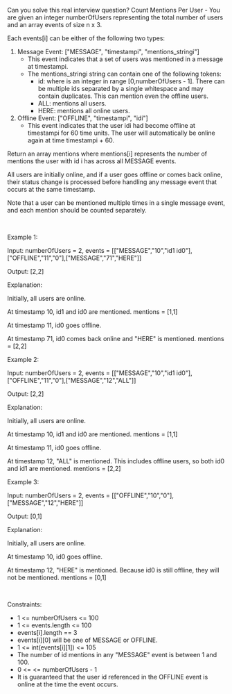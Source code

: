 Can you solve this real interview question? Count Mentions Per User - You are given an integer numberOfUsers representing the total number of users and an array events of size n x 3.

Each events[i] can be either of the following two types:

 1. Message Event: ["MESSAGE", "timestampi", "mentions_stringi"]
    * This event indicates that a set of users was mentioned in a message at timestampi.
    * The mentions_stringi string can contain one of the following tokens:
      * id<number>: where <number> is an integer in range [0,numberOfUsers - 1]. There can be multiple ids separated by a single whitespace and may contain duplicates. This can mention even the offline users.
      * ALL: mentions all users.
      * HERE: mentions all online users.
 2. Offline Event: ["OFFLINE", "timestampi", "idi"]
    * This event indicates that the user idi had become offline at timestampi for 60 time units. The user will automatically be online again at time timestampi + 60.

Return an array mentions where mentions[i] represents the number of mentions the user with id i has across all MESSAGE events.

All users are initially online, and if a user goes offline or comes back online, their status change is processed before handling any message event that occurs at the same timestamp.

Note that a user can be mentioned multiple times in a single message event, and each mention should be counted separately.

 

Example 1:

Input: numberOfUsers = 2, events = [["MESSAGE","10","id1 id0"],["OFFLINE","11","0"],["MESSAGE","71","HERE"]]

Output: [2,2]

Explanation:

Initially, all users are online.

At timestamp 10, id1 and id0 are mentioned. mentions = [1,1]

At timestamp 11, id0 goes offline.

At timestamp 71, id0 comes back online and "HERE" is mentioned. mentions = [2,2]

Example 2:

Input: numberOfUsers = 2, events = [["MESSAGE","10","id1 id0"],["OFFLINE","11","0"],["MESSAGE","12","ALL"]]

Output: [2,2]

Explanation:

Initially, all users are online.

At timestamp 10, id1 and id0 are mentioned. mentions = [1,1]

At timestamp 11, id0 goes offline.

At timestamp 12, "ALL" is mentioned. This includes offline users, so both id0 and id1 are mentioned. mentions = [2,2]

Example 3:

Input: numberOfUsers = 2, events = [["OFFLINE","10","0"],["MESSAGE","12","HERE"]]

Output: [0,1]

Explanation:

Initially, all users are online.

At timestamp 10, id0 goes offline.

At timestamp 12, "HERE" is mentioned. Because id0 is still offline, they will not be mentioned. mentions = [0,1]

 

Constraints:

 * 1 <= numberOfUsers <= 100
 * 1 <= events.length <= 100
 * events[i].length == 3
 * events[i][0] will be one of MESSAGE or OFFLINE.
 * 1 <= int(events[i][1]) <= 105
 * The number of id<number> mentions in any "MESSAGE" event is between 1 and 100.
 * 0 <= <number> <= numberOfUsers - 1
 * It is guaranteed that the user id referenced in the OFFLINE event is online at the time the event occurs.